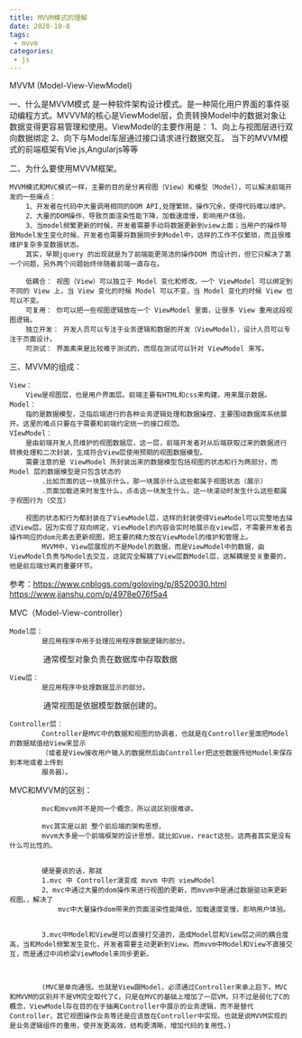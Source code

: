 ```yaml
---
title: MVVM模式的理解
date: 2020-10-8
tags:
 - mvvm
categories: 
 - js
---
```


MVVM (Model-View-ViewModel)

一、什么是MVVM模式
    是一种软件架构设计模式。是一种简化用户界面的事件驱动编程方式。MVVVM的核心是ViewModel层，负责转换Model中的数据对象让数据变得更容易管理和使用。ViewModel的主要作用是：
        1、向上与视图层进行双向数据绑定
        2、向下与Model车层通过接口请求进行数据交互。
    当下的MVVM模式的前端框架有Vie.js,Angularjs等等

二、为什么要使用MVVM框架。

    MVVM模式和MVC模式一样，主要的目的是分离视图（View）和模型（Model），可以解决前端开发的一些痛点：
        1、开发者在代码中大量调用相同的DOM API,处理繁琐，操作冗余，使得代码难以维护。
        2、大量的DOM操作，导致页面渲染性能下降，加载速度慢，影响用户体验。
        3、当model频繁更新的时候，开发者需要手动将数据更新到view上面；当用户的操作导致Model发生变化时候，开发者也需要将数据同步到Model中，这样的工作不仅繁琐，而且很难维护复杂多变数据状态。
        其实，早期jquery 的出现就是为了前端能更简洁的操作DOM 而设计的，但它只解决了第一个问题，另外两个问题始终伴随着前端一直存在。

        低耦合： 视图（View）可以独立于 Model 变化和修改，一个 ViewModel 可以绑定到不同的 View 上，当 View 变化的时候 Model 可以不变，当 Model 变化的时候 View 也可以不变。
        可复用： 你可以把一些视图逻辑放在一个 ViewModel 里面，让很多 View 重用这段视图逻辑。
        独立开发： 开发人员可以专注于业务逻辑和数据的开发（ViewModel），设计人员可以专注于页面设计。
        可测试： 界面素来是比较难于测试的，而现在测试可以针对 ViewModel 来写。



三、MVVM的组成：

    View：
        View是视图层，也是用户界面层。前端主要有HTML和css来构建。用来展示数据。
    Model：
        指的是数据模型，泛指后端进行的各种业务逻辑处理和数据操控，主要围绕数据库系统展开。这里的难点只要在于需要和前端约定统一的接口规范。
    VIewModel：
        是由前端开发人员维护的视图数据层，这一层，前端开发者对从后端获取过来的数据进行转换处理和二次封装，生成符合View层使用预期的视图数据模型。
        需要注意的是 ViewModel 所封装出来的数据模型包括视图的状态和行为两部分，而 Model 层的数据模型是只包含状态的
            .比如页面的这一块展示什么，那一块展示什么这些都属于视图状态（展示）
            .页面加载进来时发生什么，点击这一块发生什么，这一块滚动时发生什么这些都属于视图行为（交互）

        视图的状态和行为都封装在了ViewModel层，这样的封装使得ViewModel可以完整地去描述View层。因为实现了双向绑定，ViewModel的内容会实时地展示在view层，不需要开发者去操作响应的dom元素去更新视图，把主要的精力放在ViewModel的维护和管理上。
            MVVM中，View层展现的不是Model的数据，而是ViewModel中的数据，由ViewModel负责与Model去交互，这就完全解耦了View层数Model层，这解耦是至关重要的，他是前后端分离的重要环节。

参考：https://www.cnblogs.com/goloving/p/8520030.html
        https://www.jianshu.com/p/4978e076f5a4


MVC（Model-View-controller）

    Model层：
            是应用程序中用于处理应用程序数据逻辑的部分。
　　　　        通常模型对象负责在数据库中存取数据

    View层：
            是应用程序中处理数据显示的部分。
　　　　    通常视图是依据模型数据创建的。

    Controller层：
            Controller是MVC中的数据和视图的协调者，也就是在Controller里面把Model的数据赋值给View来显示
            （或者是View接收用户输入的数据然后由Controller把这些数据传给Model来保存到本地或者上传到
            服务器）。


MVC和MVVM的区别：


            mvc和mvvm并不是同一个概念，所以说区别很难讲。

            mvc其实是以前 整个前后端的架构思想，
            mvvm大多是一个前端框架的设计思想，就比如vue，react这些。这两者其实是没有什么可比性的。


            硬是要说的话，那就
            1.mvc 中 Controller演变成 mvvm 中的 viewModel
            2、mvc中通过大量的dom操作来进行视图的更新，而mvvm中是通过数据驱动来更新视图。，解决了
                mvc中大量操作dom带来的页面渲染性能降低，加载速度变慢，影响用户体验。
                

            3.mvc中Model和View是可以直接打交道的，造成Model层和View层之间的耦合度高，当和Model频繁发生变化，开发者需要主动更新到View。而mvvm中Model和View不直接交互，而是通过中间桥梁ViewModel来同步更新。



            (MVC是单向通信。也就是View跟Model，必须通过Controller来承上启下。MVC和MVVM的区别并不是VM完全取代了C，只是在MVC的基础上增加了一层VM，只不过是弱化了C的概念，ViewModel存在目的在于抽离Controller中展示的业务逻辑，而不是替代Controller，其它视图操作业务等还是应该放在Controller中实现。也就是说MVVM实现的是业务逻辑组件的重用，使开发更高效，结构更清晰，增加代码的复用性。)





